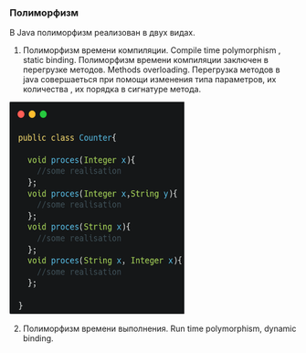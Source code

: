 ### Полиморфизм

В Java полиморфизм реализован в двух видах.

  1. Полиморфизм времени компиляции. Compile time polymorphism , static binding.
  Полиморфизм времени компиляции заключен в перегрузке методов. Methods overloading.
  Перегрузка методов в java совершаеться при помощи изменения типа параметров, их количества , их порядка в сигнатуре метода.
  
  <img src = "carbon (1).png" width = 305.6 height = 370.8></img>
 
 2. Полиморфизм времени выполнения. Run time polymorphism, dynamic binding.
